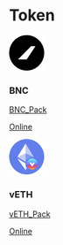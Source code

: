 # Token

![](../.gitbook/assets/image%20%284%29.png)

### BNC

[BNC\_Pack](https://raw.githubusercontent.com/bifrost-finance/design-assets/master/token_logo/bnc/BNC_Pack.zip) 

[Online](https://github.com/bifrost-finance/design-assets/tree/master/token_logo/bnc)

![](../.gitbook/assets/image%20%286%29%20%281%29.png)

### vETH

[vETH\_Pack](https://raw.githubusercontent.com/bifrost-finance/design-assets/master/token_logo/veth/vETH_Pack.zip) 

[Online](https://github.com/bifrost-finance/design-assets/tree/master/token_logo/veth)

